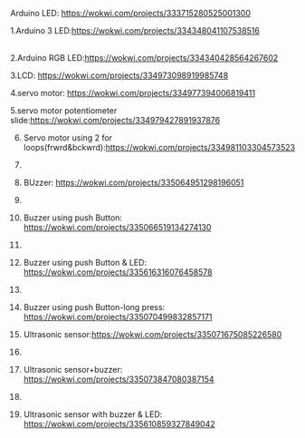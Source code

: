 Arduino LED: https://wokwi.com/projects/333715280525001300

1.Arduino 3 LED:https://wokwi.com/projects/334348041107538516 <br><br>

2.Arduino RGB LED:https://wokwi.com/projects/334340428564267602<br>

3.LCD: https://wokwi.com/projects/334973098919985748<br>

4.servo motor: https://wokwi.com/projects/334977394006819411<br>

5.servo motor potentiometer slide:https://wokwi.com/projects/334979427891937876<br>

6. Servo motor using 2 for loops(frwrd&bckwrd):https://wokwi.com/projects/334981103304573523<br>
7. 
8. BUzzer: https://wokwi.com/projects/335064951298196051<br>
9. 
10. Buzzer using push Button: https://wokwi.com/projects/335066519134274130<br>
11. 
  8. Buzzer using push Button & LED: https://wokwi.com/projects/335616316076458578<br>
  9. 
11. Buzzer using push Button-long press: https://wokwi.com/projects/335070499832857171<br>
    
10. Ultrasonic sensor:https://wokwi.com/projects/335071675085226580<br>
11. 
12. Ultrasonic sensor+buzzer: https://wokwi.com/projects/335073847080387154<br>
13. 
14.  Ultrasonic sensor with buzzer & LED:  https://wokwi.com/projects/335610859327849042<br>
